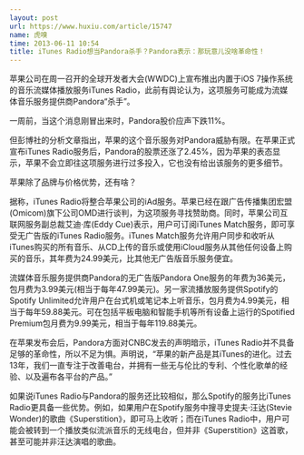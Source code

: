 ```yaml
---
layout: post
url: https://www.huxiu.com/article/15747
name: 虎嗅
time: 2013-06-11 10:54
title: iTunes Radio想当Pandora杀手？Pandora表示：那玩意儿没啥革命性！
---
```

苹果公司在周一召开的全球开发者大会(WWDC)上宣布推出内置于iOS 7操作系统的音乐流媒体播放服务iTunes Radio，此前有舆论认为，这项服务可能成为流媒体音乐服务提供商Pandora“杀手”。

一周前，当这个消息刚冒出来时，Pandora股价应声下跌11%。

但彭博社的分析文章指出，苹果的这个音乐服务对Pandora威胁有限。在苹果正式宣布iTunes Radio服务后，Pandora的股票还涨了2.45%，因为苹果的表态显示，苹果不会立即往这项服务进行过多投入，它也没有给出该服务的更多细节。

苹果除了品牌与价格优势，还有啥？

据称，iTunes Radio将整合苹果公司的iAd服务。苹果已经在跟广告传播集团宏盟(Omicom)旗下公司OMD进行谈判，为这项服务寻找赞助商。同时，苹果公司互联网服务副总裁艾迪·库(Eddy Cue)表示，用户可订阅iTunes Match服务，即可享受无广告版的iTunes Radio服务。iTunes Match服务允许用户同步和收听从iTunes购买的所有音乐、从CD上传的音乐或使用iCloud服务从其他任何设备上购买的音乐，其年费为24.99美元，比其他无广告版音乐服务便宜。

流媒体音乐服务提供商Pandora的无广告版Pandora One服务的年费为36美元，包月费为3.99美元(相当于每年47.99美元)。另一家流播放服务提供Spotify的Spotify Unlimited允许用户在台式机或笔记本上听音乐，包月费为4.99美元，相当于每年59.88美元。可在包括平板电脑和智能手机等所有设备上运行的Spotified Premium包月费为9.99美元，相当于每年119.88美元。

在苹果发布会后，Pandora方面对CNBC发去的声明暗示，iTunes Radio并不具备足够的革命性，所以不足为惧。声明说，“苹果的新产品是其iTunes的进化。过去13年，我们一直专注于改善电台，并拥有一些无与伦比的专利、个性化歌单的经验、以及遍布各平台的产品。”

如果说iTunes Radio与Pandora的服务还比较相似，那么Spotify的服务比iTunes Radio更具备一些优势。例如，如果用户在Spotify服务中搜寻史提夫·汪达(Stevie Wonder)的歌曲《Superstition》，即可马上收听；而在iTunes Radio中，用户可能会被转到一个播放类似流派音乐的无线电台，但并非《Superstition》这首歌，甚至可能并非汪达演唱的歌曲。

